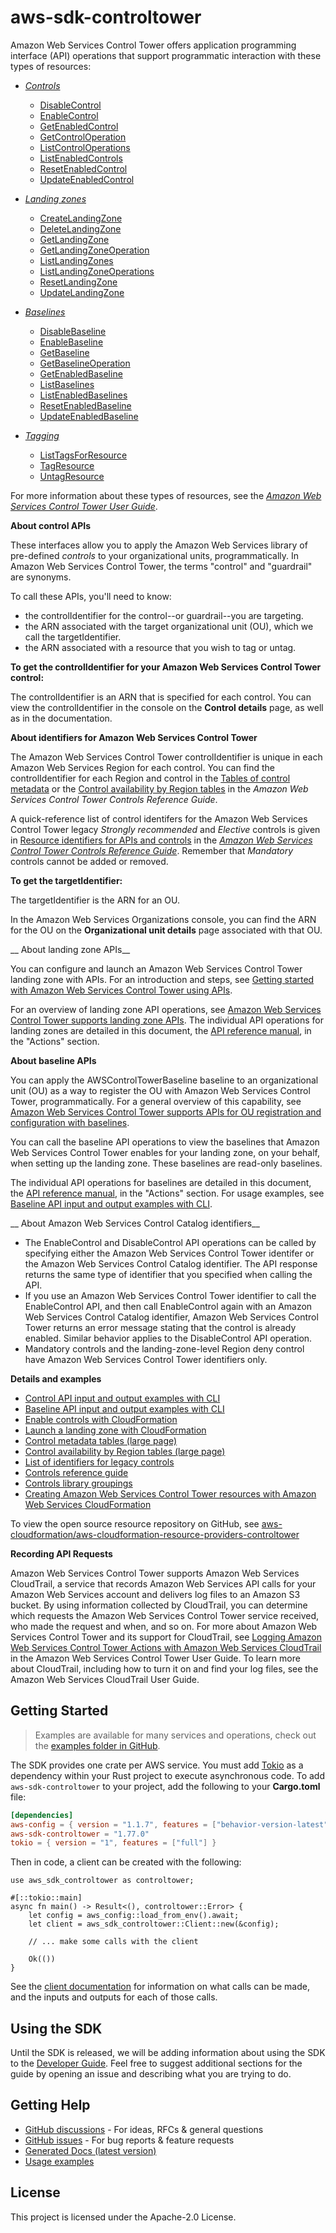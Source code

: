 # aws-sdk-controltower

Amazon Web Services Control Tower offers application programming interface (API) operations that support programmatic interaction with these types of resources:
  - [_Controls_](https://docs.aws.amazon.com/controltower/latest/userguide/controls.html)
    - [DisableControl](https://docs.aws.amazon.com/controltower/latest/APIReference/API_DisableControl.html)
    - [EnableControl](https://docs.aws.amazon.com/controltower/latest/APIReference/API_EnableControl.html)
    - [GetEnabledControl](https://docs.aws.amazon.com/controltower/latest/APIReference/API_GetEnabledControl.html)
    - [GetControlOperation](https://docs.aws.amazon.com/controltower/latest/APIReference/API_GetControlOperation.html)
    - [ListControlOperations](https://docs.aws.amazon.com/controltower/latest/APIReference/API_ListControlOperations.html)
    - [ListEnabledControls](https://docs.aws.amazon.com/controltower/latest/APIReference/API_ListEnabledControls.html)
    - [ResetEnabledControl](https://docs.aws.amazon.com/controltower/latest/APIReference/API_ResetEnabledControl.html)
    - [UpdateEnabledControl](https://docs.aws.amazon.com/controltower/latest/APIReference/API_UpdateEnabledControl.html)

  - [_Landing zones_](https://docs.aws.amazon.com/controltower/latest/userguide/lz-api-launch.html)
    - [CreateLandingZone](https://docs.aws.amazon.com/controltower/latest/APIReference/API_CreateLandingZone.html)
    - [DeleteLandingZone](https://docs.aws.amazon.com/controltower/latest/APIReference/API_DeleteLandingZone.html)
    - [GetLandingZone](https://docs.aws.amazon.com/controltower/latest/APIReference/API_GetLandingZone.html)
    - [GetLandingZoneOperation](https://docs.aws.amazon.com/controltower/latest/APIReference/API_GetLandingZoneOperation.html)
    - [ListLandingZones](https://docs.aws.amazon.com/controltower/latest/APIReference/API_ListLandingZones.html)
    - [ListLandingZoneOperations](https://docs.aws.amazon.com/controltower/latest/APIReference/API_ListLandingZoneOperations.html)
    - [ResetLandingZone](https://docs.aws.amazon.com/controltower/latest/APIReference/API_ResetLandingZone.html)
    - [UpdateLandingZone](https://docs.aws.amazon.com/controltower/latest/APIReference/API_UpdateLandingZone.html)

  - [_Baselines_](https://docs.aws.amazon.com/controltower/latest/userguide/types-of-baselines.html)
    - [DisableBaseline](https://docs.aws.amazon.com/controltower/latest/APIReference/API_DisableBaseline.html)
    - [EnableBaseline](https://docs.aws.amazon.com/controltower/latest/APIReference/API_EnableBaseline.html)
    - [GetBaseline](https://docs.aws.amazon.com/controltower/latest/APIReference/API_GetBaseline.html)
    - [GetBaselineOperation](https://docs.aws.amazon.com/controltower/latest/APIReference/API_GetBaselineOperation.html)
    - [GetEnabledBaseline](https://docs.aws.amazon.com/controltower/latest/APIReference/API_GetEnabledBaseline.html)
    - [ListBaselines](https://docs.aws.amazon.com/controltower/latest/APIReference/API_ListBaselines.html)
    - [ListEnabledBaselines](https://docs.aws.amazon.com/controltower/latest/APIReference/API_ListEnabledBaselines.html)
    - [ResetEnabledBaseline](https://docs.aws.amazon.com/controltower/latest/APIReference/API_ResetEnabledBaseline.html)
    - [UpdateEnabledBaseline](https://docs.aws.amazon.com/controltower/latest/APIReference/API_UpdateEnabledBaseline.html)

  - [_Tagging_](https://docs.aws.amazon.com/controltower/latest/controlreference/tagging.html)
    - [ListTagsForResource](https://docs.aws.amazon.com/controltower/latest/APIReference/API_ListTagsForResource.html)
    - [TagResource](https://docs.aws.amazon.com/controltower/latest/APIReference/API_TagResource.html)
    - [UntagResource](https://docs.aws.amazon.com/controltower/latest/APIReference/API_UntagResource.html)

For more information about these types of resources, see the [_Amazon Web Services Control Tower User Guide_](https://docs.aws.amazon.com/controltower/latest/userguide/what-is-control-tower.html).

__About control APIs__

These interfaces allow you to apply the Amazon Web Services library of pre-defined _controls_ to your organizational units, programmatically. In Amazon Web Services Control Tower, the terms "control" and "guardrail" are synonyms.

To call these APIs, you'll need to know:
  - the controlIdentifier for the control--or guardrail--you are targeting.
  - the ARN associated with the target organizational unit (OU), which we call the targetIdentifier.
  - the ARN associated with a resource that you wish to tag or untag.

__To get the controlIdentifier for your Amazon Web Services Control Tower control:__

The controlIdentifier is an ARN that is specified for each control. You can view the controlIdentifier in the console on the __Control details__ page, as well as in the documentation.

__About identifiers for Amazon Web Services Control Tower__

The Amazon Web Services Control Tower controlIdentifier is unique in each Amazon Web Services Region for each control. You can find the controlIdentifier for each Region and control in the [Tables of control metadata](https://docs.aws.amazon.com/controltower/latest/controlreference/control-metadata-tables.html) or the [Control availability by Region tables](https://docs.aws.amazon.com/controltower/latest/controlreference/control-region-tables.html) in the _Amazon Web Services Control Tower Controls Reference Guide_.

A quick-reference list of control identifers for the Amazon Web Services Control Tower legacy _Strongly recommended_ and _Elective_ controls is given in [Resource identifiers for APIs and controls](https://docs.aws.amazon.com/controltower/latest/controlreference/control-identifiers.html.html) in the [_Amazon Web Services Control Tower Controls Reference Guide_](https://docs.aws.amazon.com/controltower/latest/controlreference/control-identifiers.html). Remember that _Mandatory_ controls cannot be added or removed.

__To get the targetIdentifier:__

The targetIdentifier is the ARN for an OU.

In the Amazon Web Services Organizations console, you can find the ARN for the OU on the __Organizational unit details__ page associated with that OU.

__ About landing zone APIs__

You can configure and launch an Amazon Web Services Control Tower landing zone with APIs. For an introduction and steps, see [Getting started with Amazon Web Services Control Tower using APIs](https://docs.aws.amazon.com/controltower/latest/userguide/getting-started-apis.html).

For an overview of landing zone API operations, see [Amazon Web Services Control Tower supports landing zone APIs](https://docs.aws.amazon.com/controltower/latest/userguide/2023-all.html#landing-zone-apis). The individual API operations for landing zones are detailed in this document, the [API reference manual](https://docs.aws.amazon.com/controltower/latest/APIReference/API_Operations.html), in the "Actions" section.

__About baseline APIs__

You can apply the AWSControlTowerBaseline baseline to an organizational unit (OU) as a way to register the OU with Amazon Web Services Control Tower, programmatically. For a general overview of this capability, see [Amazon Web Services Control Tower supports APIs for OU registration and configuration with baselines](https://docs.aws.amazon.com/controltower/latest/userguide/2024-all.html#baseline-apis).

You can call the baseline API operations to view the baselines that Amazon Web Services Control Tower enables for your landing zone, on your behalf, when setting up the landing zone. These baselines are read-only baselines.

The individual API operations for baselines are detailed in this document, the [API reference manual](https://docs.aws.amazon.com/controltower/latest/APIReference/API_Operations.html), in the "Actions" section. For usage examples, see [Baseline API input and output examples with CLI](https://docs.aws.amazon.com/controltower/latest/userguide/baseline-api-examples.html).

__ About Amazon Web Services Control Catalog identifiers__
  - The EnableControl and DisableControl API operations can be called by specifying either the Amazon Web Services Control Tower identifer or the Amazon Web Services Control Catalog identifier. The API response returns the same type of identifier that you specified when calling the API.
  - If you use an Amazon Web Services Control Tower identifier to call the EnableControl API, and then call EnableControl again with an Amazon Web Services Control Catalog identifier, Amazon Web Services Control Tower returns an error message stating that the control is already enabled. Similar behavior applies to the DisableControl API operation.
  - Mandatory controls and the landing-zone-level Region deny control have Amazon Web Services Control Tower identifiers only.

__Details and examples__
  - [Control API input and output examples with CLI](https://docs.aws.amazon.com/controltower/latest/controlreference/control-api-examples-short.html)
  - [Baseline API input and output examples with CLI](https://docs.aws.amazon.com/controltower/latest/userguide/baseline-api-examples.html)
  - [Enable controls with CloudFormation](https://docs.aws.amazon.com/controltower/latest/controlreference/enable-controls.html)
  - [Launch a landing zone with CloudFormation](https://docs.aws.amazon.com/controltower/latest/userguide/lz-apis-cfn-setup.html)
  - [Control metadata tables (large page)](https://docs.aws.amazon.com/controltower/latest/controlreference/control-metadata-tables.html)
  - [Control availability by Region tables (large page)](https://docs.aws.amazon.com/controltower/latest/controlreference/control-region-tables.html)
  - [List of identifiers for legacy controls](https://docs.aws.amazon.com/controltower/latest/controlreference/control-identifiers.html)
  - [Controls reference guide](https://docs.aws.amazon.com/controltower/latest/controlreference/controls.html)
  - [Controls library groupings](https://docs.aws.amazon.com/controltower/latest/controlreference/controls-reference.html)
  - [Creating Amazon Web Services Control Tower resources with Amazon Web Services CloudFormation](https://docs.aws.amazon.com/controltower/latest/userguide/creating-resources-with-cloudformation.html)

To view the open source resource repository on GitHub, see [aws-cloudformation/aws-cloudformation-resource-providers-controltower](https://github.com/aws-cloudformation/aws-cloudformation-resource-providers-controltower)

__Recording API Requests__

Amazon Web Services Control Tower supports Amazon Web Services CloudTrail, a service that records Amazon Web Services API calls for your Amazon Web Services account and delivers log files to an Amazon S3 bucket. By using information collected by CloudTrail, you can determine which requests the Amazon Web Services Control Tower service received, who made the request and when, and so on. For more about Amazon Web Services Control Tower and its support for CloudTrail, see [Logging Amazon Web Services Control Tower Actions with Amazon Web Services CloudTrail](https://docs.aws.amazon.com/controltower/latest/userguide/logging-using-cloudtrail.html) in the Amazon Web Services Control Tower User Guide. To learn more about CloudTrail, including how to turn it on and find your log files, see the Amazon Web Services CloudTrail User Guide.

## Getting Started

> Examples are available for many services and operations, check out the
> [examples folder in GitHub](https://github.com/awslabs/aws-sdk-rust/tree/main/examples).

The SDK provides one crate per AWS service. You must add [Tokio](https://crates.io/crates/tokio)
as a dependency within your Rust project to execute asynchronous code. To add `aws-sdk-controltower` to
your project, add the following to your **Cargo.toml** file:

```toml
[dependencies]
aws-config = { version = "1.1.7", features = ["behavior-version-latest"] }
aws-sdk-controltower = "1.77.0"
tokio = { version = "1", features = ["full"] }
```

Then in code, a client can be created with the following:

```rust,no_run
use aws_sdk_controltower as controltower;

#[::tokio::main]
async fn main() -> Result<(), controltower::Error> {
    let config = aws_config::load_from_env().await;
    let client = aws_sdk_controltower::Client::new(&config);

    // ... make some calls with the client

    Ok(())
}
```

See the [client documentation](https://docs.rs/aws-sdk-controltower/latest/aws_sdk_controltower/client/struct.Client.html)
for information on what calls can be made, and the inputs and outputs for each of those calls.

## Using the SDK

Until the SDK is released, we will be adding information about using the SDK to the
[Developer Guide](https://docs.aws.amazon.com/sdk-for-rust/latest/dg/welcome.html). Feel free to suggest
additional sections for the guide by opening an issue and describing what you are trying to do.

## Getting Help

* [GitHub discussions](https://github.com/awslabs/aws-sdk-rust/discussions) - For ideas, RFCs & general questions
* [GitHub issues](https://github.com/awslabs/aws-sdk-rust/issues/new/choose) - For bug reports & feature requests
* [Generated Docs (latest version)](https://awslabs.github.io/aws-sdk-rust/)
* [Usage examples](https://github.com/awslabs/aws-sdk-rust/tree/main/examples)

## License

This project is licensed under the Apache-2.0 License.

